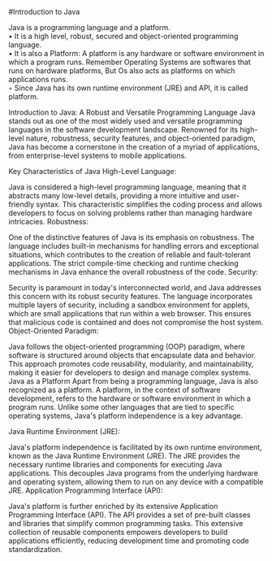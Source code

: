 #Introduction to Java

Java is a programming language and a platform.  
• It is a high level, robust, secured and object-oriented programming language.  
• It is also a Platform: A platform is any hardware or software environment in which a program
runs. Remember Operating Systems are softwares that runs on hardware platforms, But Os also
acts as platforms on which applications runs.  
◦ Since Java has its own runtime environment (JRE) and API, it is called platform.  

Introduction to Java: A Robust and Versatile Programming Language
Java stands out as one of the most widely used and versatile programming languages in the software development landscape. Renowned for its high-level nature, robustness, security features, and object-oriented paradigm, Java has become a cornerstone in the creation of a myriad of applications, from enterprise-level systems to mobile applications.

Key Characteristics of Java
High-Level Language:

Java is considered a high-level programming language, meaning that it abstracts many low-level details, providing a more intuitive and user-friendly syntax. This characteristic simplifies the coding process and allows developers to focus on solving problems rather than managing hardware intricacies.
Robustness:
  
One of the distinctive features of Java is its emphasis on robustness. The language includes built-in mechanisms for handling errors and exceptional situations, which contributes to the creation of reliable and fault-tolerant applications. The strict compile-time checking and runtime checking mechanisms in Java enhance the overall robustness of the code.
Security:

Security is paramount in today's interconnected world, and Java addresses this concern with its robust security features. The language incorporates multiple layers of security, including a sandbox environment for applets, which are small applications that run within a web browser. This ensures that malicious code is contained and does not compromise the host system.
Object-Oriented Paradigm:

Java follows the object-oriented programming (OOP) paradigm, where software is structured around objects that encapsulate data and behavior. This approach promotes code reusability, modularity, and maintainability, making it easier for developers to design and manage complex systems.
Java as a Platform
Apart from being a programming language, Java is also recognized as a platform. A platform, in the context of software development, refers to the hardware or software environment in which a program runs. Unlike some other languages that are tied to specific operating systems, Java's platform independence is a key advantage.

Java Runtime Environment (JRE):

Java's platform independence is facilitated by its own runtime environment, known as the Java Runtime Environment (JRE). The JRE provides the necessary runtime libraries and components for executing Java applications. This decouples Java programs from the underlying hardware and operating system, allowing them to run on any device with a compatible JRE.
Application Programming Interface (API):

Java's platform is further enriched by its extensive Application Programming Interface (API). The API provides a set of pre-built classes and libraries that simplify common programming tasks. This extensive collection of reusable components empowers developers to build applications efficiently, reducing development time and promoting code standardization.
